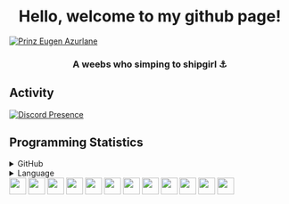 <h1 align="center">Hello, welcome to my github page!</h1>

<a href="https://github.com/noxzym"><img src="https://user-images.githubusercontent.com/67855694/175751941-1b411115-ee4a-4ed0-ab5c-120345fd5756.png" alt="Prinz Eugen Azurlane" /></a>

<h3 align="center">A weebs who simping to shipgirl ⚓</h3>

## Activity

[![Discord Presence](https://lanyard.cnrad.dev/api/243728573624614912?hideDiscrim=true)](https://discord.com/users/243728573624614912)

## Programming Statistics

<details>
  <summary>GitHub</summary>
  <a href="https://github.com/noxzym"><img src="https://github-readme-stats.vercel.app/api?username=noxzym&show_icons=true&count_private=true&include_all_commits=true&count_private=true&theme=react " alt="GitHub Stats" /></a>
</details>

<details>
  <summary>Language</summary>
  <a href="https://github.com/noxzym"><img src="https://github-readme-stats.vercel.app/api/top-langs/?username=noxzym&show_icons=true&count_private=true&include_all_commits=true&count_private=true&layout=compact&theme=react" alt="Language"/></a>
</details>

<div>
  <a href="https://typescriptlang.org"><img src="https://cdn.jsdelivr.net/gh/devicons/devicon/icons/typescript/typescript-original.svg" width="30" /></a>
  <a href="https://developer.mozilla.org/en-US/docs/Web/JavaScript"><img src="https://cdn.jsdelivr.net/gh/devicons/devicon/icons/javascript/javascript-original.svg" width="30" /></a>
  <a href="https://nodejs.org"><img src="https://cdn.jsdelivr.net/gh/devicons/devicon/icons/nodejs/nodejs-original.svg" width="30" /></a>
  <a href="https://reactjs.org"><img src="https://cdn.jsdelivr.net/gh/devicons/devicon/icons/react/react-original.svg" width="30" /></a>
  <a href="https://nextjs.org"><img src="https://cdn.jsdelivr.net/gh/devicons/devicon/icons/nextjs/nextjs-original.svg" width="30" /></a>
  <a href="https://mongodb.com"><img src="https://cdn.jsdelivr.net/gh/devicons/devicon/icons/mongodb/mongodb-original-wordmark.svg" width="30" /></a>
  <a href="https://code.visualstudio.com"><img src="https://cdn.jsdelivr.net/gh/devicons/devicon/icons/vscode/vscode-original.svg" width="30" /></a>
  <a href="https://java.com"><img src="https://cdn.jsdelivr.net/gh/devicons/devicon/icons/java/java-original.svg" width="30" /></a>
  <a href="https://kotlinlang.org"><img src="https://cdn.jsdelivr.net/gh/devicons/devicon/icons/kotlin/kotlin-original.svg" width="30" /></a>
  <a href="https://www.linux.org/"><img src="https://cdn.jsdelivr.net/gh/devicons/devicon/icons/linux/linux-original.svg" width="30" /></a>
  <a href="https://npmjs.com"><img src="https://cdn.jsdelivr.net/gh/devicons/devicon/icons/npm/npm-original-wordmark.svg" width="30" /></a>
  <a href="https://tailwindcss.com"><img src="https://cdn.jsdelivr.net/gh/devicons/devicon/icons/tailwindcss/tailwindcss-plain.svg" width="30" /></a>
</div>
